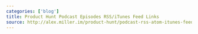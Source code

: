 ```yaml
---
categories: ['blog']
title: Product Hunt Podcast Episodes RSS/iTunes Feed Links
source: http://alex.miller.im/product-hunt/podcast-rss-atom-itunes-feed/
---
```

